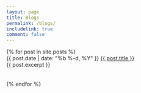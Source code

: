 ```yaml
---
layout: page
title: Blogs
permalink: /blogs/
includelink: true
comment: false
---
```


<div class="posts">
    {% for post in site.posts %}
    <div>
        <span class="post-date">{{ post.date | date: "%b %-d, %Y" }}</span>
        <a class="post-link" href="{{ post.url | prepend: site.baseurl }}">{{ post.title }}</a>
        <br />
        {{ post.excerpt }}
        <br />
        <br />
        <br />
    </div>
    {% endfor %}
</div>
